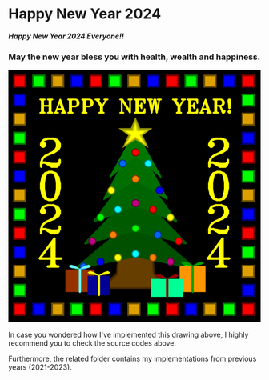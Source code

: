 # Happy New Year 2024

_**Happy New Year 2024 Everyone!!**_

<!-- ### **May the new year all your dreams turn into reality and all your efforts into great achievements!** -->
### May the new year bless you with health, wealth and happiness.
<!-- ### May the new year bring you peace, joy and happiness. -->
<!-- ### New is the year, new are the hopes, new is the resolution, new are the spirits, and new are my warn wishes just for you. Have a promising and fulfilling New Year! -->

<!-- ![Happy New Year 2022](https://i.ibb.co/ssQZ5fj/newyear-2022-en.png) -->
<!-- ![Happy New Year 2023](newyear_2023_en.png) -->
![Happy New Year 2024](newyear_2024_en.png)

In case you wondered how I've implemented this drawing above, I highly recommend you to check the source codes above.

Furthermore, the related folder contains my implementations from previous years (2021-2023).
